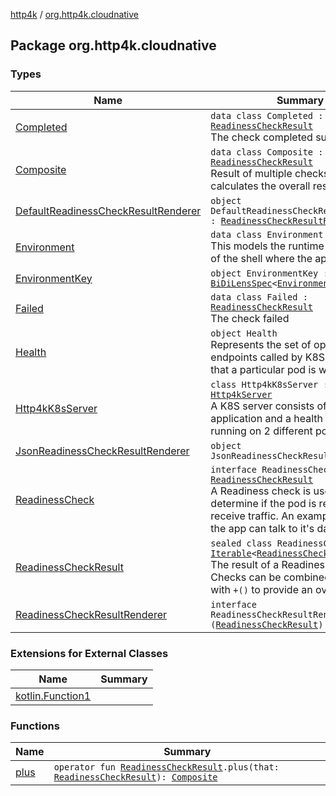 [http4k](../index.md) / [org.http4k.cloudnative](./index.md)

## Package org.http4k.cloudnative

### Types

| Name | Summary |
|---|---|
| [Completed](-completed/index.md) | `data class Completed : `[`ReadinessCheckResult`](-readiness-check-result/index.md)<br>The check completed successfully |
| [Composite](-composite/index.md) | `data class Composite : `[`ReadinessCheckResult`](-readiness-check-result/index.md)<br>Result of multiple checks which calculates the overall result |
| [DefaultReadinessCheckResultRenderer](-default-readiness-check-result-renderer/index.md) | `object DefaultReadinessCheckResultRenderer : `[`ReadinessCheckResultRenderer`](-readiness-check-result-renderer/index.md) |
| [Environment](-environment/index.md) | `data class Environment`<br>This models the runtime environment of the shell where the app is running |
| [EnvironmentKey](-environment-key/index.md) | `object EnvironmentKey : `[`BiDiLensSpec`](../org.http4k.lens/-bi-di-lens-spec/index.md)`<`[`Environment`](-environment/index.md)`, `[`String`](https://kotlinlang.org/api/latest/jvm/stdlib/kotlin/-string/index.html)`>` |
| [Failed](-failed/index.md) | `data class Failed : `[`ReadinessCheckResult`](-readiness-check-result/index.md)<br>The check failed |
| [Health](-health/index.md) | `object Health`<br>Represents the set of operational endpoints called by K8S to ensure that a particular pod is working ok. |
| [Http4kK8sServer](-http4k-k8s-server/index.md) | `class Http4kK8sServer : `[`Http4kServer`](../org.http4k.server/-http4k-server/index.md)<br>A K8S server consists of a main application and a health application, running on 2 different ports. |
| [JsonReadinessCheckResultRenderer](-json-readiness-check-result-renderer/index.md) | `object JsonReadinessCheckResultRenderer` |
| [ReadinessCheck](-readiness-check/index.md) | `interface ReadinessCheck : () -> `[`ReadinessCheckResult`](-readiness-check-result/index.md)<br>A Readiness check is used to determine if the pod is ready to receive traffic. An example is to test if the app can talk to it's database. |
| [ReadinessCheckResult](-readiness-check-result/index.md) | `sealed class ReadinessCheckResult : `[`Iterable`](https://kotlinlang.org/api/latest/jvm/stdlib/kotlin.collections/-iterable/index.html)`<`[`ReadinessCheckResult`](-readiness-check-result/index.md)`>`<br>The result of a Readiness check. Checks can be combined together with `+()` to provide an overall result. |
| [ReadinessCheckResultRenderer](-readiness-check-result-renderer/index.md) | `interface ReadinessCheckResultRenderer : (`[`ReadinessCheckResult`](-readiness-check-result/index.md)`) -> `[`String`](https://kotlinlang.org/api/latest/jvm/stdlib/kotlin/-string/index.html) |

### Extensions for External Classes

| Name | Summary |
|---|---|
| [kotlin.Function1](kotlin.-function1/index.md) |  |

### Functions

| Name | Summary |
|---|---|
| [plus](plus.md) | `operator fun `[`ReadinessCheckResult`](-readiness-check-result/index.md)`.plus(that: `[`ReadinessCheckResult`](-readiness-check-result/index.md)`): `[`Composite`](-composite/index.md) |
